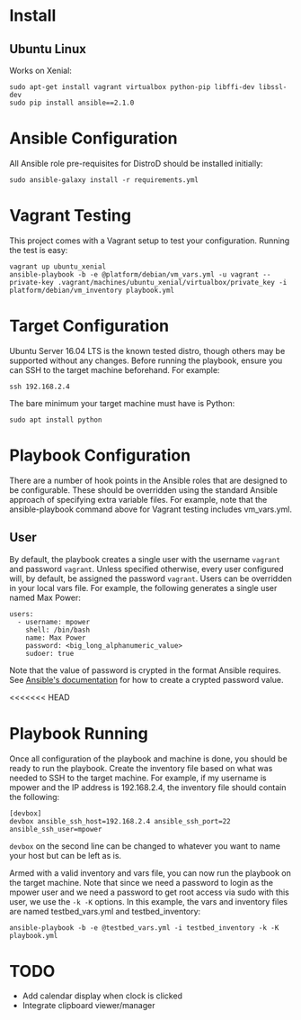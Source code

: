 

# Install

## Ubuntu Linux

Works on Xenial:

    sudo apt-get install vagrant virtualbox python-pip libffi-dev libssl-dev
    sudo pip install ansible==2.1.0

# Ansible Configuration

All Ansible role pre-requisites for DistroD should be installed initially:

    sudo ansible-galaxy install -r requirements.yml

# Vagrant Testing

This project comes with a Vagrant setup to test your configuration. Running the test is easy:

    vagrant up ubuntu_xenial
    ansible-playbook -b -e @platform/debian/vm_vars.yml -u vagrant --private-key .vagrant/machines/ubuntu_xenial/virtualbox/private_key -i platform/debian/vm_inventory playbook.yml

# Target Configuration

Ubuntu Server 16.04 LTS is the known tested distro, though others may be supported without any changes.
Before running the playbook, ensure you can SSH to the target machine beforehand. For example:

    ssh 192.168.2.4

The bare minimum your target machine must have is Python:

    sudo apt install python

# Playbook Configuration

There are a number of hook points in the Ansible roles that are designed to be configurable. These should be overridden using the standard Ansible approach of specifying extra variable files. For example, note that the ansible-playbook command above for Vagrant testing includes vm_vars.yml.

## User

By default, the playbook creates a single user with the username `vagrant` and password `vagrant`. Unless specified otherwise, every user configured will, by default, be assigned the password `vagrant`.
Users can be overridden in your local vars file. For example, the following generates a single user named Max Power:

    users:
      - username: mpower
        shell: /bin/bash
        name: Max Power
        password: <big_long_alphanumeric_value>
        sudoer: true

Note that the value of password is crypted in the format Ansible requires.
See [Ansible's documentation](http://docs.ansible.com/ansible/latest/faq.html#how-do-i-generate-crypted-passwords-for-the-user-module)
for how to create a crypted password value.

<<<<<<< HEAD
# Playbook Running

Once all configuration of the playbook and machine is done, you should be ready to run the playbook.
Create the inventory file based on what was needed to SSH to the target machine. For example, if my username is mpower and the IP address is 192.168.2.4, the inventory file should contain the following:

    [devbox]
    devbox ansible_ssh_host=192.168.2.4 ansible_ssh_port=22 ansible_ssh_user=mpower

`devbox` on the second line can be changed to whatever you want to name your host but can be left as is.

Armed with a valid inventory and vars file, you can now run the playbook on the target machine. Note that since we need a password to login as the mpower user and we need a password to get root access via sudo with this user, we use the `-k -K` options. In this example, the vars and inventory files are named testbed_vars.yml and testbed_inventory:

    ansible-playbook -b -e @testbed_vars.yml -i testbed_inventory -k -K playbook.yml

# TODO

* Add calendar display when clock is clicked
* Integrate clipboard viewer/manager
